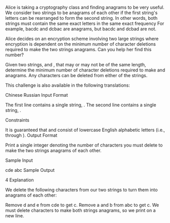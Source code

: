 Alice is taking a cryptography class and finding anagrams to be very useful. We consider two strings to be anagrams of each other if the first string's letters can be rearranged to form the second string. In other words, both strings must contain the same exact letters in the same exact frequency For example, bacdc and dcbac are anagrams, but bacdc and dcbad are not.

Alice decides on an encryption scheme involving two large strings where encryption is dependent on the minimum number of character deletions required to make the two strings anagrams. Can you help her find this number?

Given two strings,  and , that may or may not be of the same length, determine the minimum number of character deletions required to make  and  anagrams. Any characters can be deleted from either of the strings.

This challenge is also available in the following translations:

Chinese
Russian
Input Format

The first line contains a single string, . 
The second line contains a single string, .

Constraints

It is guaranteed that  and  consist of lowercase English alphabetic letters (i.e.,  through ).
Output Format

Print a single integer denoting the number of characters you must delete to make the two strings anagrams of each other.

Sample Input

cde
abc
Sample Output

4
Explanation

We delete the following characters from our two strings to turn them into anagrams of each other:

Remove d and e from cde to get c.
Remove a and b from abc to get c.
We must delete  characters to make both strings anagrams, so we print  on a new line.